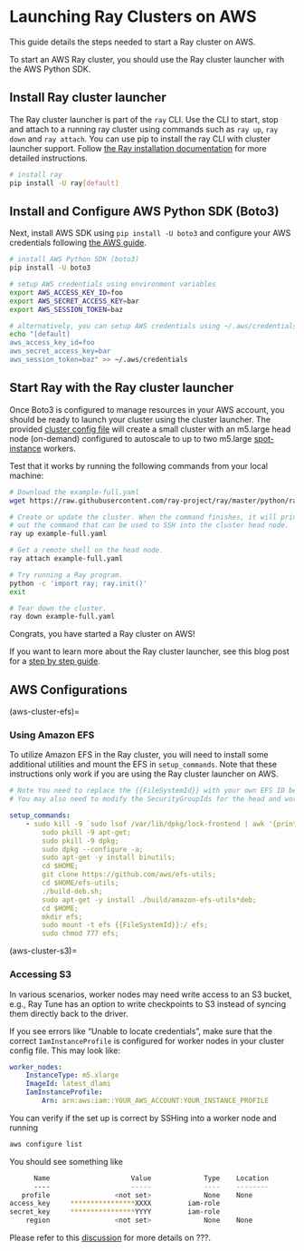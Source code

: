 
# Launching Ray Clusters on AWS

This guide details the steps needed to start a Ray cluster on AWS.

To start an AWS Ray cluster, you should use the Ray cluster launcher with the AWS Python SDK.

## Install Ray cluster launcher

The Ray cluster launcher is part of the `ray` CLI. Use the CLI to start, stop and attach to a running ray cluster using commands such as  `ray up`, `ray down` and `ray attach`. You can use pip to install the ray CLI with cluster launcher support. Follow [the Ray installation documentation](installation) for more detailed instructions.

```bash
# install ray
pip install -U ray[default]
```

## Install and Configure AWS Python SDK (Boto3)

Next, install AWS SDK using `pip install -U boto3` and configure your AWS credentials following [the AWS guide](https://boto3.amazonaws.com/v1/documentation/api/latest/guide/credentials.html).

```bash
# install AWS Python SDK (boto3)
pip install -U boto3

# setup AWS credentials using environment variables
export AWS_ACCESS_KEY_ID=foo
export AWS_SECRET_ACCESS_KEY=bar
export AWS_SESSION_TOKEN=baz

# alternatively, you can setup AWS credentials using ~/.aws/credentials file
echo "[default]
aws_access_key_id=foo
aws_secret_access_key=bar
aws_session_token=baz" >> ~/.aws/credentials
```

## Start Ray with the Ray cluster launcher

Once Boto3 is configured to manage resources in your AWS account, you should be ready to launch your cluster using the cluster launcher. The provided [cluster config file](https://github.com/ray-project/ray/tree/master/python/ray/autoscaler/aws/example-full.yaml) will create a small cluster with an m5.large head node (on-demand) configured to autoscale to up to two m5.large [spot-instance](https://aws.amazon.com/ec2/spot/) workers.

Test that it works by running the following commands from your local machine:

```bash
# Download the example-full.yaml
wget https://raw.githubusercontent.com/ray-project/ray/master/python/ray/autoscaler/aws/example-full.yaml

# Create or update the cluster. When the command finishes, it will print
# out the command that can be used to SSH into the cluster head node.
ray up example-full.yaml

# Get a remote shell on the head node.
ray attach example-full.yaml

# Try running a Ray program.
python -c 'import ray; ray.init()'
exit

# Tear down the cluster.
ray down example-full.yaml
```

Congrats, you have started a Ray cluster on AWS!


If you want to learn more about the Ray cluster launcher, see this blog post for a [step by step guide](https://medium.com/distributed-computing-with-ray/a-step-by-step-guide-to-scaling-your-first-python-application-in-the-cloud-8761fe331ef1).


## AWS Configurations

(aws-cluster-efs)=

### Using Amazon EFS

To utilize Amazon EFS in the Ray cluster, you will need to install some additional utilities and mount the EFS in `setup_commands`. Note that these instructions only work if you are using the Ray cluster launcher on AWS.

```yaml
# Note You need to replace the {{FileSystemId}} with your own EFS ID before using the config.
# You may also need to modify the SecurityGroupIds for the head and worker nodes in the config file.

setup_commands:
    - sudo kill -9 `sudo lsof /var/lib/dpkg/lock-frontend | awk '{print $2}' | tail -n 1`;
        sudo pkill -9 apt-get;
        sudo pkill -9 dpkg;
        sudo dpkg --configure -a;
        sudo apt-get -y install binutils;
        cd $HOME;
        git clone https://github.com/aws/efs-utils;
        cd $HOME/efs-utils;
        ./build-deb.sh;
        sudo apt-get -y install ./build/amazon-efs-utils*deb;
        cd $HOME;
        mkdir efs;
        sudo mount -t efs {{FileSystemId}}:/ efs;
        sudo chmod 777 efs;
```

(aws-cluster-s3)=

### Accessing S3

In various scenarios, worker nodes may need write access to an S3 bucket, e.g., Ray Tune has an option to write checkpoints to S3 instead of syncing them directly back to the driver.

If you see errors like “Unable to locate credentials”, make sure that the correct `IamInstanceProfile` is configured for worker nodes in your cluster config file. This may look like:

```yaml
worker_nodes:
    InstanceType: m5.xlarge
    ImageId: latest_dlami
    IamInstanceProfile:
        Arn: arn:aws:iam::YOUR_AWS_ACCOUNT:YOUR_INSTANCE_PROFILE
```

You can verify if the set up is correct by SSHing into a worker node and running

```bash
aws configure list
```

You should see something like

```bash
      Name                    Value             Type    Location
      ----                    -----             ----    --------
   profile                <not set>             None    None
access_key     ****************XXXX         iam-role
secret_key     ****************YYYY         iam-role
    region                <not set>             None    None
```

Please refer to this [discussion](https://github.com/ray-project/ray/issues/9327) for more details on ???.

